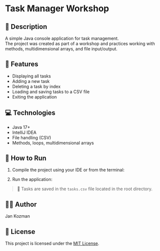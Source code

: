 # Task Manager Workshop

## 📝 Description
A simple Java console application for task management.  
The project was created as part of a workshop and practices working with methods, multidimensional arrays, and file input/output.

## 🎯 Features
- Displaying all tasks
- Adding a new task
- Deleting a task by index
- Loading and saving tasks to a CSV file
- Exiting the application

## 💻 Technologies
- Java 17+
- IntelliJ IDEA
- File handling (CSV)
- Methods, loops, multidimensional arrays

## 🚀 How to Run
1. Compile the project using your IDE or from the terminal:

2. Run the application:
   
> 📁 Tasks are saved in the `tasks.csv` file located in the root directory.

## 👨‍💻 Author
Jan Kozman

## 📄 License
This project is licensed under the [MIT License](LICENSE).





